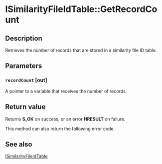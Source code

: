 # ISimilarityFileIdTable::GetRecordCount

## Description

Retrieves the number of records that are stored in a similarity file ID table.

## Parameters

### `recordCount` [out]

A pointer to a variable that receives the number of records.

## Return value

Returns **S_OK** on success, or an error **HRESULT** on failure.

This method can also return the following error code.

## See also

[ISimilarityFileIdTable](https://learn.microsoft.com/previous-versions/windows/desktop/api/msrdc/nn-msrdc-isimilarityfileidtable)